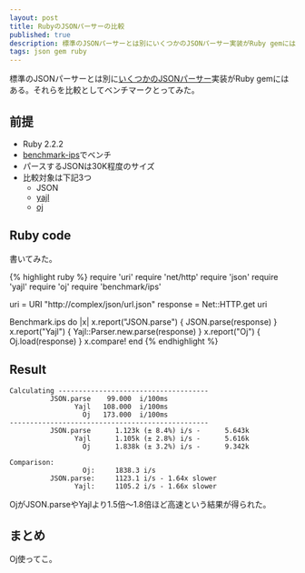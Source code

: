 ```yaml
---
layout: post
title: RubyのJSONパーサーの比較
published: true
description: 標準のJSONパーサーとは別にいくつかのJSONパーサー実装がRuby gemにはある。それらを比較としてベンチマークとってみた。
tags: json gem ruby
---
```


標準のJSONパーサーとは別に[いくつかのJSONパーサー](https://www.ruby-toolbox.com/categories/JSON_Parsers)実装がRuby gemにはある。それらを比較としてベンチマークとってみた。

## 前提
- Ruby 2.2.2
- [benchmark-ips](https://github.com/evanphx/benchmark-ips)でベンチ
- パースするJSONは30K程度のサイズ
- 比較対象は下記3つ
  - JSON
  - [yajl](https://github.com/brianmario/yajl-ruby)
  - [oj](https://github.com/ohler55/oj)

## Ruby code

書いてみた。

{% highlight ruby %}
require 'uri'
require 'net/http'
require 'json'
require 'yajl'
require 'oj'
require 'benchmark/ips'

uri = URI "http://complex/json/url.json"
response = Net::HTTP.get uri

Benchmark.ips do |x|
  x.report("JSON.parse") { JSON.parse(response) }
  x.report("Yajl") { Yajl::Parser.new.parse(response) }
  x.report("Oj") { Oj.load(response) }
  x.compare!
end
{% endhighlight %}

## Result

    Calculating -------------------------------------
              JSON.parse    99.000  i/100ms
                    Yajl   108.000  i/100ms
                      Oj   173.000  i/100ms
    -------------------------------------------------
              JSON.parse      1.123k (± 8.4%) i/s -      5.643k
                    Yajl      1.105k (± 2.8%) i/s -      5.616k
                      Oj      1.838k (± 3.2%) i/s -      9.342k

    Comparison:
                      Oj:     1838.3 i/s
              JSON.parse:     1123.1 i/s - 1.64x slower
                    Yajl:     1105.2 i/s - 1.66x slower

OjがJSON.parseやYajlより1.5倍〜1.8倍ほど高速という結果が得られた。

## まとめ

Oj使ってこ。
